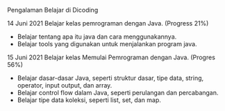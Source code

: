 Pengalaman Belajar di Dicoding

14 Juni 2021
Belajar kelas pemrograman dengan Java. (Progress 21%)
* Belajar tentang apa itu java dan cara menggunakannya.
* Belajar tools yang digunakan untuk menjalankan program java.

15 Juni 2021
Belajar kelas Memulai Pemrograman dengan Java. (Progres 56%)
* Belajar dasar-dasar Java, seperti struktur dasar, tipe data, string, operator, input output, dan array.
* Belajar control flow dalam Java, seperti perulangan dan percabangan.
* Belajar tipe data koleksi, seperti list, set, dan map.
